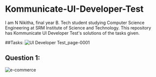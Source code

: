 # Kommunicate-UI-Developer-Test

I am N Nikitha, final year B. Tech student studying Computer Science Engineering at SRM Institute of Science and Technology. 
This repository has Kommunicate UI Developer Test's solutions of the tasks given. 

##Tasks:
![UI Developer Test_page-0001](https://user-images.githubusercontent.com/87710475/181810696-f96b6fc3-78c3-4c50-9d38-4e6a03a74def.jpg)

## Question 1:
![e-commerce](https://user-images.githubusercontent.com/87710475/181568009-da183da1-7d6f-4e06-bd5e-219d3ea47abc.PNG)
